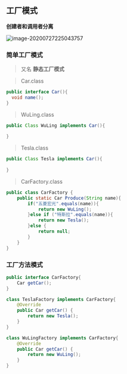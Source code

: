 ## 工厂模式

**创建者和调用者分离**

![image-20200727225043757](http://www.jakuxa.cn:11020/images/2020/07/27/image-20200727225043757.png) 

### 简单工厂模式

> 又名 **静态工厂模式**

> Car.class

```java
public interface Car(){
  void name();
}
```

> WuLing.class

```java
public Class WuLing implements Car(){
  
}
```

> Tesla.class

```java
public Class Tesla implements Car(){
  
}
```

> CarFactory.class

```java
public class CarFactory {
    public static Car Produce(String name){
        if("五菱宏光".equals(name)){
            return new WuLing();
        }else if ("特斯拉".equals(name)){
            return new Tesla();
        }else {
            return null;
        }
    }
}
```



### 工厂方法模式

```java
public interface CarFactory{
    Car getCar();
}

class TeslaFactory implements CarFactory{
    @Override
    public Car getCar() {
        return new Tesla();
    }
}

class WuLingFactory implements CarFactory{
    @Override
    public Car getCar() {
        return new WuLing();
    }
}
```